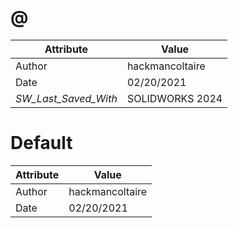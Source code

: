 # @
| Attribute | Value |
| ---  | ---     |
| Author | hackmancoltaire |
| Date | 02/20/2021 |
| _SW_Last_Saved_With_ | SOLIDWORKS 2024 |
# Default
| Attribute | Value |
| ---  | ---     |
| Author | hackmancoltaire |
| Date | 02/20/2021 |
